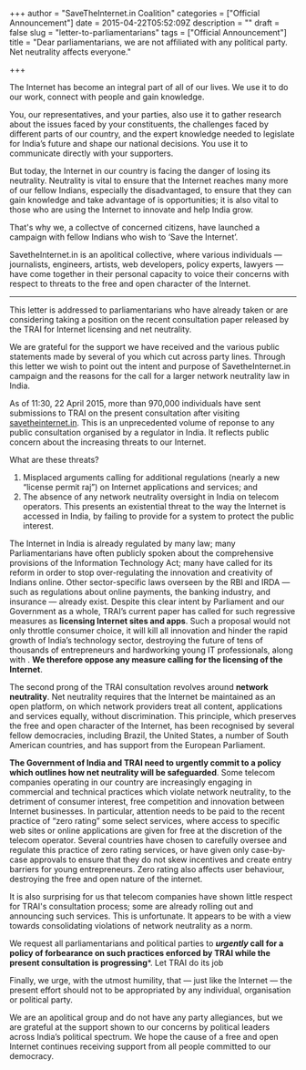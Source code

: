 +++
author = "SaveTheInternet.in Coalition"
categories = ["Official Announcement"]
date = 2015-04-22T05:52:09Z
description = ""
draft = false
slug = "letter-to-parliamentarians"
tags = ["Official Announcement"]
title = "Dear parliamentarians, we are not affiliated with any political party. Net neutrality affects everyone."

+++


The Internet has become an integral part of all of our lives. We use it to do our work, connect with people and gain knowledge.

You, our representatives, and your parties, also use it to gather research about the issues faced by your constituents, the challenges faced by different parts of our country, and the expert knowledge needed to legislate for India’s future and shape our national decisions. You use it to communicate directly with your supporters.

But today, the Internet in our country is facing the danger of losing its neutrality. Neutrality is vital to ensure that the Internet reaches many more of our fellow Indians, especially the disadvantaged, to ensure that they can gain knowledge and take advantage of is opportunities; it is also vital to those who are using the Internet to innovate and help India grow.

That's why we, a collectve of concerned citizens, have launched a campaign with fellow Indians who wish to ‘Save the Internet’.

SavetheInternet.in is an apolitical collective, where various individuals — journalists, engineers, artists, web developers, policy experts, lawyers — have come together in their personal capacity to voice their concerns with respect to threats to the free and open character of the Internet. 

***

This letter is addressed to parliamentarians who have already taken or are considering taking a position on the recent consultation paper released by the TRAI for Internet licensing and net neutrality.

We are grateful for the support we have received and the various public statements made by several of you which cut across party lines. Through this letter we wish to point out the intent and purpose of SavetheInternet.in campaign and the reasons for the call for a larger network neutrality law in India.

As of 11:30, 22 April 2015, more than 970,000 individuals have sent submissions to TRAI on the present consultation after visiting [savetheinternet.in](http://www.savetheinternet.in). This is an unprecedented volume of reponse to any public consultation organised by a regulator in India. It reflects public concern about the increasing threats to our Internet.

What are these threats?
1. Misplaced arguments calling for additional regulations (nearly a new “license permit raj”) on Internet applications and services; and
2. The absence of any network neutrality oversight in India on telecom operators. This presents an existential threat to the way the Internet is accessed in India, by failing to provide for a system to protect the public interest.

The Internet in India is already regulated by many law; many Parliamentarians have often publicly spoken about the comprehensive provisions of the Information Technology Act; many have called for its reform in order to stop over-regulating the innovation and creativity of Indians online. Other sector-specific laws overseen by the RBI and IRDA — such as regulations about online payments, the banking industry, and insurance — already exist. Despite this clear intent by Parliament and our Government as a whole, TRAI’s current paper has called for such regressive measures as **licensing Internet sites and apps**. Such a proposal would not only throttle consumer choice, it will kill all innovation and hinder the rapid growth of India’s technology sector, destroying the future of tens of thousands of entrepreneurs and hardworking young IT professionals, along with . **We therefore oppose any measure calling for the licensing of the Internet**.

The second prong of the TRAI consultation revolves around **network neutrality**. Net neutrality requires that the Internet be maintained as an open platform, on which network providers treat all content, applications and services equally, without discrimination. This principle, which preserves the free and open character of the Internet, has been recognised by several fellow democracies, including Brazil, the United States, a number of South American countries, and has support from the European Parliament.

**The Government of India and TRAI need to urgently commit to a policy which outlines how net neutrality will be safeguarded**. Some telecom companies operating in our country are increasingly engaging in commercial and technical practices which violate network neutrality, to the detriment of consumer interest, free competition and innovation between Internet businesses. In particular, attention needs to be paid to the recent practice of “zero rating” some select services, where access to specific web sites or online applications are given for free at the discretion of the telecom operator. Several countries have chosen to carefully oversee and regulate this practice of zero rating services, or have given only case-by-case approvals to ensure that they do not skew incentives and create entry barriers for young entrepreneurs. Zero rating also affects user behaviour, destroying the free and open nature of the internet.

It is also surprising for us that telecom companies have shown little respect for TRAI's consultation process; some are already rolling out and announcing such services. This is unfortunate. It  appears to be with a view towards consolidating violations of network neutrality as a norm.

We request all parliamentarians and political parties to ***urgently* call for a policy of forbearance on such practices enforced by TRAI while the present consultation is progressing***. Let TRAI do its job

Finally, we urge, with the utmost humility, that — just like the Internet — the present effort should not to be appropriated by any individual, organisation or political party.

We are an apolitical group and do not have any party allegiances, but we are grateful at the support shown to our concerns by political leaders across India’s political spectrum. We hope the cause of a free and open Internet continues receiving support from all people committed to our democracy.

